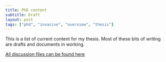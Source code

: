 ```yaml
---
title: PhD content
subtitle: Draft
layout: post
tags: ["phd", "invasive", "overview", "thesis"]
---
```


This is a list of current content for my thesis. Most of these bits of writing are drafts and documents in working. 

[All discussion files can be found here]("https://github.com/davan690")

